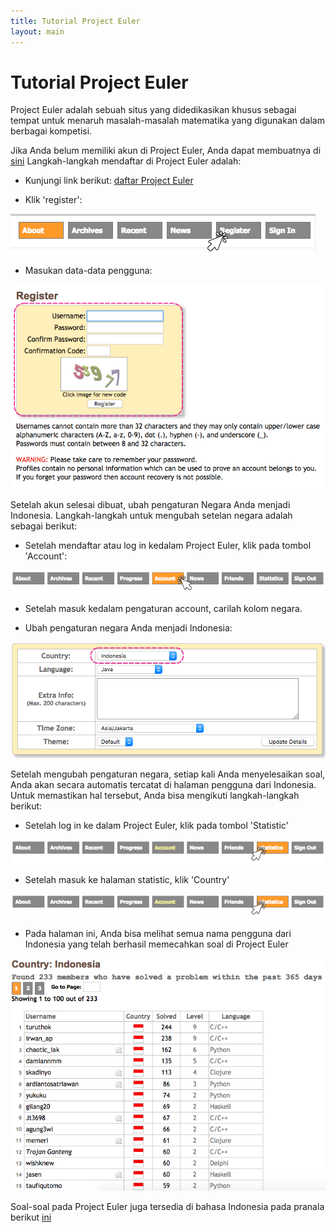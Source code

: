 ```yaml
---
title: Tutorial Project Euler
layout: main
---
```


# Tutorial Project Euler

Project Euler adalah sebuah situs yang didedikasikan khusus sebagai tempat untuk menaruh masalah-masalah matematika yang digunakan dalam berbagai kompetisi.
 
Jika Anda belum memiliki akun di Project Euler, Anda dapat membuatnya di [sini](https://projecteuler.net/register)
Langkah-langkah mendaftar di Project Euler adalah:

  * Kunjungi link berikut: [daftar Project Euler](https://projecteuler.net/register)

  * Klik 'register':

  ![Alt](/besutkode/img/tutspe/klikreg.png "klik pada tombol register")
  
  * Masukan data-data pengguna:

  ![Alt](/besutkode/img/tutspe/regis.png "masukan data pengguna")
 
Setelah akun selesai dibuat, ubah pengaturan Negara Anda menjadi Indonesia.
Langkah-langkah untuk mengubah setelan negara adalah sebagai berikut:
  
  * Setelah mendaftar atau log in kedalam Project Euler, klik pada tombol 'Account':

  ![Alt](/besutkode/img/tutspe/klikacc.png "klik pada tombol account")

  * Setelah masuk kedalam pengaturan account, carilah kolom negara.

  * Ubah pengaturan negara Anda menjadi Indonesia:

  ![Alt](/besutkode/img/tutspe/changeindo.png "ubah pengaturan negara")
 
Setelah mengubah pengaturan negara, setiap kali Anda menyelesaikan soal, Anda akan secara automatis tercatat di halaman pengguna dari Indonesia.
Untuk memastikan hal tersebut, Anda bisa mengikuti langkah-langkah berikut:
  
  * Setelah log in ke dalam Project Euler, klik pada tombol 'Statistic'

  ![Alt](/besutkode/img/tutspe/klikstat.png "klik tombol statistic")
    
  * Setelah masuk ke halaman statistic, klik 'Country'

  ![Alt](/besutkode/img/tutspe/klikstat.png "klik tombol country")
    
  * Pada halaman ini, Anda bisa melihat semua nama pengguna dari Indonesia yang telah berhasil memecahkan soal di Project Euler

  ![Alt](/besutkode/img/tutspe/indolist.png "daftar pengguna dari Indonesia")
 
Soal-soal pada Project Euler juga tersedia di bahasa Indonesia pada pranala berikut [ini](http://wikimedia-id.github.io/projecteuler/)
